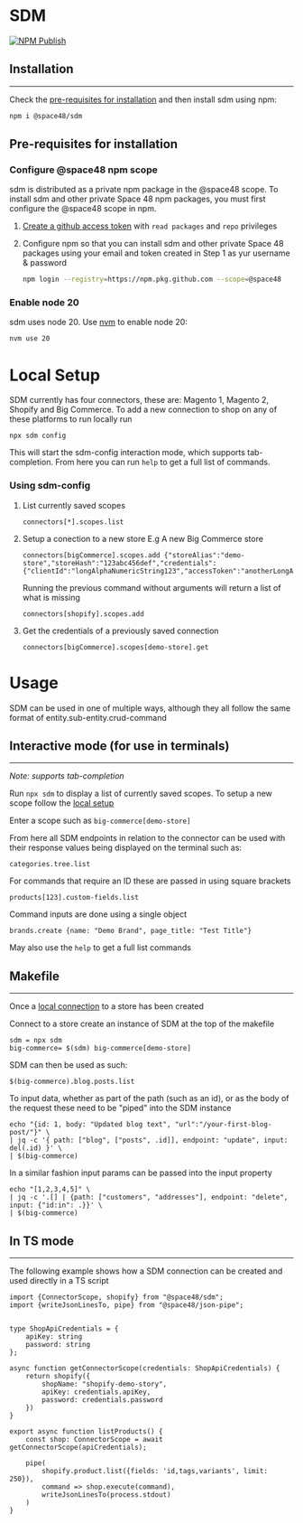 SDM
===

[![NPM Publish](https://github.com/Space48/sdm/actions/workflows/npm-publish.yml/badge.svg)](https://github.com/Space48/sdm/actions/workflows/npm-publish.yml)

## Installation
------------

Check the [pre-requisites for installation](#pre-requisites-for-installation) and then install sdm using npm:
```bash
npm i @space48/sdm
```

Pre-requisites for installation
-------------------------------

### Configure @space48 npm scope

sdm is distributed as a private npm package in the @space48 scope. To install sdm and other private Space 48 npm
packages, you must first configure the @space48 scope in npm.

1. [Create a github access token](https://github.com/settings/tokens/new) with `read packages` and `repo` privileges
2. Configure npm so that you can install sdm and other private Space 48 packages using your email and token created in Step 1 as yur username & password

    ```bash
    npm login --registry=https://npm.pkg.github.com --scope=@space48
    ```

### Enable node 20

sdm uses node 20. Use [nvm](https://github.com/nvm-sh/nvm#installing-and-updating) to enable node 20:
```bash
nvm use 20
```


# Local Setup

SDM currently has four connectors, these are: Magento 1, Magento 2, Shopify and Big Commerce. To add a new connection to shop on any of these platforms to run locally run 

    npx sdm config

This will start the sdm-config interaction mode, which supports tab-completion. From here you can run `help` to get a full list of commands.

###  Using sdm-config

1. List currently saved scopes

    ```
    connectors[*].scopes.list
    ```
2. Setup a conection to a new store E.g A new Big Commerce store

    ```
    connectors[bigCommerce].scopes.add {"storeAlias":"demo-store","storeHash":"123abc456def","credentials":{"clientId":"longAlphaNumericString123","accessToken":"anotherLongAlphaNumericString456"}}
    ```

    Running the previous command without arguments will return a list of what is missing

    ```
    connectors[shopify].scopes.add
    ```
3. Get the credentials of a previously saved connection

    ```
    connectors[bigCommerce].scopes[demo-store].get
    ```

# Usage

SDM can be used in one of multiple ways, although they all follow the same format of entity.sub-entity.crud-command

##  Interactive mode (for use in terminals)
-----

*Note: supports tab-completion*

Run `npx sdm` to display a list of currently saved scopes. To setup a new scope follow the [local setup](#local-setup)

Enter a scope such as `big-commerce[demo-store]`

From here all SDM endpoints in relation to the connector can be used with their response values being displayed on the terminal such as:

```
categories.tree.list
```
For commands that require an ID these are passed in using square brackets
```
products[123].custom-fields.list
```
Command inputs are done using a single object
```
brands.create {name: "Demo Brand", page_title: "Test Title"}
```

May also use the `help` to get a full list commands


## Makefile
----

Once a [local connection](#local-setup) to a store has been created

Connect to a store create an instance of SDM at the top of the makefile
```
sdm = npx sdm
big-commerce= $(sdm) big-commerce[demo-store]
```
SDM can then be used as such:

```
$(big-commerce).blog.posts.list
```

To input data, whether as part of the path (such as an id), or as the body of the request these need to be "piped" into the SDM instance

```
echo "{id: 1, body: "Updated blog text", "url":"/your-first-blog-post/"}" \
| jq -c '{ path: ["blog", ["posts", .id]], endpoint: "update", input: del(.id) }' \
| $(big-commerce)
```

In a similar fashion input params can be passed into the input property

```
echo "[1,2,3,4,5]" \
| jq -c '.[] | {path: ["customers", "addresses"], endpoint: "delete", input: {"id:in": .}}' \
| $(big-commerce)
```

## In TS mode 
-----
The following example shows how a SDM connection can be created and used directly in a TS script

```
import {ConnectorScope, shopify} from "@space48/sdm";
import {writeJsonLinesTo, pipe} from "@space48/json-pipe";


type ShopApiCredentials = {
    apiKey: string
    password: string
};

async function getConnectorScope(credentials: ShopApiCredentials) {
    return shopify({
        shopName: "shopify-demo-story",
        apiKey: credentials.apiKey,
        password: credentials.password        
    })
}

export async function listProducts() {
    const shop: ConnectorScope = await getConnectorScope(apiCredentials);

    pipe(
        shopify.product.list({fields: 'id,tags,variants', limit: 250}),
        command => shop.execute(command),
        writeJsonLinesTo(process.stdout)
    )
}
```

